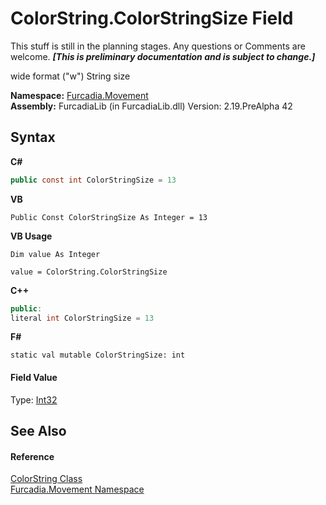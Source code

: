 # ColorString.ColorStringSize Field
This stuff is still in the planning stages. Any questions or Comments are welcome. _**\[This is preliminary documentation and is subject to change.\]**_

wide format ("w") String size

**Namespace:**&nbsp;<a href="N_Furcadia_Movement">Furcadia.Movement</a><br />**Assembly:**&nbsp;FurcadiaLib (in FurcadiaLib.dll) Version: 2.19.PreAlpha 42

## Syntax

**C#**<br />
``` C#
public const int ColorStringSize = 13
```

**VB**<br />
``` VB
Public Const ColorStringSize As Integer = 13
```

**VB Usage**<br />
``` VB Usage
Dim value As Integer

value = ColorString.ColorStringSize

```

**C++**<br />
``` C++
public:
literal int ColorStringSize = 13
```

**F#**<br />
``` F#
static val mutable ColorStringSize: int
```


#### Field Value
Type: <a href="http://msdn2.microsoft.com/en-us/library/td2s409d" target="_blank">Int32</a>

## See Also


#### Reference
<a href="T_Furcadia_Movement_ColorString">ColorString Class</a><br /><a href="N_Furcadia_Movement">Furcadia.Movement Namespace</a><br />